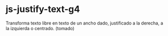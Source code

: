 # js-justify-text-g4
Transforma texto libre en texto de un ancho dado,  justificado a la derecha, a la izquierda o centrado.  (tomado)
